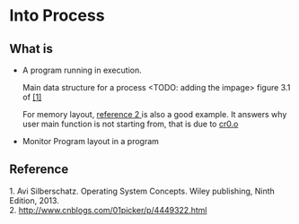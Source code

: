 # Into Process


## What is 
* A program running in execution.

  Main data structure for a process 
<TODO: adding the impage> figure 3.1  of [[1]](#system)

  For memory layout, [reference 2 ]( #ref2) is also a good example. It answers why user main function is not starting from, that is due to [cr0.o](https://en.wikipedia.org/wiki/Crt0)

* Monitor Program layout in a program


## Reference 

<a name='system'> 1. Avi Silberschatz.  Operating System Concepts.  Wiley publishing,  Ninth Edition, 2013.  </a> <br>
<a name='ref2'>   2. http://www.cnblogs.com/01picker/p/4449322.html  </a>
